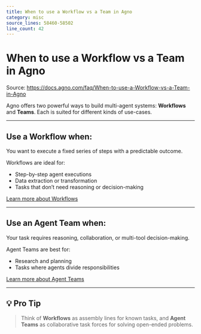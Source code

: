 ```yaml
---
title: When to use a Workflow vs a Team in Agno
category: misc
source_lines: 58460-58502
line_count: 42
---
```


# When to use a Workflow vs a Team in Agno
Source: https://docs.agno.com/faq/When-to-use-a-Workflow-vs-a-Team-in-Agno



Agno offers two powerful ways to build multi-agent systems: **Workflows** and **Teams**. Each is suited for different kinds of use-cases.

***

## Use a Workflow when:

You want to execute a fixed series of steps with a predictable outcome.

Workflows are ideal for:

* Step-by-step agent executions
* Data extraction or transformation
* Tasks that don’t need reasoning or decision-making

[Learn more about Workflows](https://docs.agno.com/workflows/introduction)

***

## Use an Agent Team when:

Your task requires reasoning, collaboration, or multi-tool decision-making.

Agent Teams are best for:

* Research and planning
* Tasks where agents divide responsibilities

[Learn more about Agent Teams](https://docs.agno.com/teams/introduction)

***

## 💡 Pro Tip

> Think of **Workflows** as assembly lines for known tasks,
> and **Agent Teams** as collaborative task forces for solving open-ended problems.


